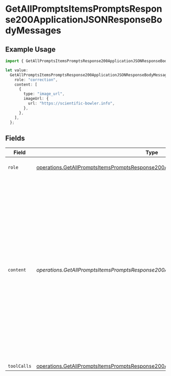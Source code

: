 # GetAllPromptsItemsPromptsResponse200ApplicationJSONResponseBodyMessages

## Example Usage

```typescript
import { GetAllPromptsItemsPromptsResponse200ApplicationJSONResponseBodyMessages } from "orq-poc-typescript-multi-env-version/models/operations";

let value:
  GetAllPromptsItemsPromptsResponse200ApplicationJSONResponseBodyMessages = {
    role: "correction",
    content: [
      {
        type: "image_url",
        imageUrl: {
          url: "https://scientific-bowler.info",
        },
      },
    ],
  };
```

## Fields

| Field                                                                                                                                                                                                                                                                    | Type                                                                                                                                                                                                                                                                     | Required                                                                                                                                                                                                                                                                 | Description                                                                                                                                                                                                                                                              |
| ------------------------------------------------------------------------------------------------------------------------------------------------------------------------------------------------------------------------------------------------------------------------ | ------------------------------------------------------------------------------------------------------------------------------------------------------------------------------------------------------------------------------------------------------------------------ | ------------------------------------------------------------------------------------------------------------------------------------------------------------------------------------------------------------------------------------------------------------------------ | ------------------------------------------------------------------------------------------------------------------------------------------------------------------------------------------------------------------------------------------------------------------------ |
| `role`                                                                                                                                                                                                                                                                   | [operations.GetAllPromptsItemsPromptsResponse200ApplicationJSONResponseBodyRole](../../models/operations/getallpromptsitemspromptsresponse200applicationjsonresponsebodyrole.md)                                                                                         | :heavy_check_mark:                                                                                                                                                                                                                                                       | The role of the prompt message                                                                                                                                                                                                                                           |
| `content`                                                                                                                                                                                                                                                                | *operations.GetAllPromptsItemsPromptsResponse200ApplicationJSONResponseBodyContent*                                                                                                                                                                                      | :heavy_check_mark:                                                                                                                                                                                                                                                       | The contents of the user message. Either the text content of the message or an array of content parts with a defined type, each can be of type `text` or `image_url` when passing in images. You can pass multiple images by adding multiple `image_url` content parts.  |
| `toolCalls`                                                                                                                                                                                                                                                              | [operations.GetAllPromptsItemsPromptsResponse200ApplicationJSONResponseBodyToolCalls](../../models/operations/getallpromptsitemspromptsresponse200applicationjsonresponsebodytoolcalls.md)[]                                                                             | :heavy_minus_sign:                                                                                                                                                                                                                                                       | N/A                                                                                                                                                                                                                                                                      |